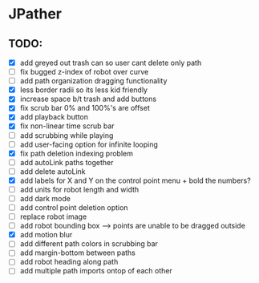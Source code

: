 # JPather

## TODO:
- [x] add greyed out trash can so user cant delete only path
- [ ] fix bugged z-index of robot over curve
- [ ] add path organization dragging functionality
- [x] less border radii so its less kid friendly
- [x] increase space b/t trash and add buttons
- [x] fix scrub bar 0% and 100%'s are offset
- [x] add playback button
- [x] fix non-linear time scrub bar
- [ ] add scrubbing while playing
- [ ] add user-facing option for infinite looping
- [x] fix path deletion indexing problem
- [ ] add autoLink paths together
- [ ] add delete autoLink
- [x] add labels for X and Y on the control point menu + bold the numbers?
- [ ] add units for robot length and width
- [ ] add dark mode
- [ ] add control point deletion option
- [ ] replace robot image
- [ ] add robot bounding box --> points are unable to be dragged outside
- [x] add motion blur
- [ ] add different path colors in scrubbing bar
- [ ] add margin-bottom between paths
- [ ] add robot heading along path
- [ ] add multiple path imports ontop of each other